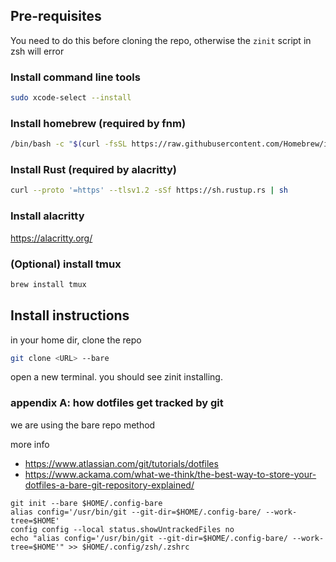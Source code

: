 ## Pre-requisites

You need to do this before cloning the repo, otherwise the `zinit` script in zsh will error

### Install command line tools

```sh
sudo xcode-select --install
```

### Install homebrew (required by fnm)

```sh
/bin/bash -c "$(curl -fsSL https://raw.githubusercontent.com/Homebrew/install/HEAD/install.sh)"
```

### Install Rust (required by alacritty)

```sh
curl --proto '=https' --tlsv1.2 -sSf https://sh.rustup.rs | sh
```

### Install alacritty

https://alacritty.org/

### (Optional) install tmux

```sh
brew install tmux
```

## Install instructions

in your home dir, clone the repo

```sh
git clone <URL> --bare  
```

open a new terminal. you should see zinit installing.

### appendix A: how dotfiles get tracked by git

we are using the bare repo method

more info
- https://www.atlassian.com/git/tutorials/dotfiles
- https://www.ackama.com/what-we-think/the-best-way-to-store-your-dotfiles-a-bare-git-repository-explained/

```
git init --bare $HOME/.config-bare
alias config='/usr/bin/git --git-dir=$HOME/.config-bare/ --work-tree=$HOME'
config config --local status.showUntrackedFiles no
echo "alias config='/usr/bin/git --git-dir=$HOME/.config-bare/ --work-tree=$HOME'" >> $HOME/.config/zsh/.zshrc
```